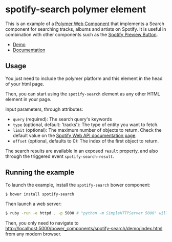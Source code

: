 # spotify-search polymer element

This is an example of a [Polymer Web Component](http://www.polymer-project.org) that implements a Search component for searching tracks, albums and artists on Spotify. It is useful in combination with other components such as the [Spotify Preview Button](https://github.com/rafeca/spotify-previewbutton).

- [Demo](http://jmperezperez.com/spotify-search/components/spotify-search/demo/)
- [Documentation](http://jmperezperez.com/spotify-search/)

## Usage

You just need to include the polymer platform and this element in the head of
your html page.

Then, you can start using the `spotify-search` element as any other HTML element
in your page.

Input parameters, through attributes:

- `query` (required): The search query's keywords
- `type` (optional, default: 'tracks'): The type of entity you want to fetch.
- `limit` (optional): The maximum number of objects to return. Check the default value on the [Spotify Web API documentation page](https://developer.spotify.com/web-api/search-item/).
- `offset` (optional, defaults to 0): The index of the first object to return.

The search results are available in an exposed `result` property, and also through the triggered event `spotify-search-result`.

## Running the example

To launch the example, install the `spotify-search` bower component:

```sh
$ bower install spotify-search
```

Then launch a web server:

```sh
$ ruby -run -e httpd . -p 5000 # "python -m SimpleHTTPServer 5000" will also do the trick
```

Then, you only need to navigate to [http://localhost:5000/bower_components/spotify-search/demo/index.html](http://localhost:5000/bower_components/spotify-search/demo/index.html) from any modern browser.
